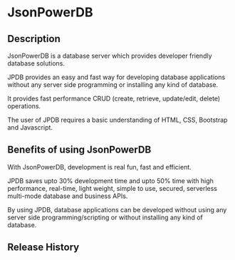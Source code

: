 # JsonPowerDB

## Description
JsonPowerDB is a database server which provides developer friendly database solutions.

JPDB provides an easy and fast way for developing database applications without any server side programming or installing any kind of database.

It provides fast performance CRUD (create, retrieve, update/edit, delete) operations.

The user of JPDB requires a basic understanding of  HTML, CSS, Bootstrap and Javascript.

## Benefits of using JsonPowerDB
With JsonPowerDB, development is real fun, fast and efficient.

JPDB saves upto 30% development time and upto 50% time with high performance, real-time, light weight, simple to use, secured, serverless multi-mode database and business APIs.

By using JPDB, database applications can be developed without using any server side programming/scripting or without installing any kind of database.

## Release History
